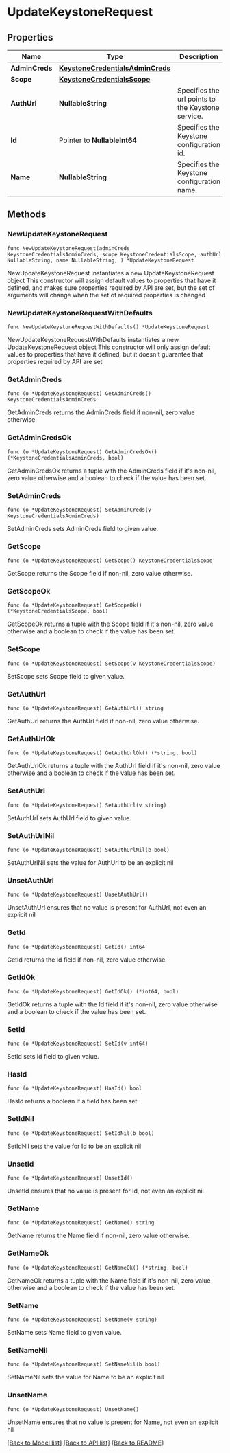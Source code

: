 # UpdateKeystoneRequest

## Properties

Name | Type | Description | Notes
------------ | ------------- | ------------- | -------------
**AdminCreds** | [**KeystoneCredentialsAdminCreds**](KeystoneCredentialsAdminCreds.md) |  | 
**Scope** | [**KeystoneCredentialsScope**](KeystoneCredentialsScope.md) |  | 
**AuthUrl** | **NullableString** | Specifies the url points to the Keystone service. | 
**Id** | Pointer to **NullableInt64** | Specifies the Keystone configuration id. | [optional] [readonly] 
**Name** | **NullableString** | Specifies the Keystone configuration name. | 

## Methods

### NewUpdateKeystoneRequest

`func NewUpdateKeystoneRequest(adminCreds KeystoneCredentialsAdminCreds, scope KeystoneCredentialsScope, authUrl NullableString, name NullableString, ) *UpdateKeystoneRequest`

NewUpdateKeystoneRequest instantiates a new UpdateKeystoneRequest object
This constructor will assign default values to properties that have it defined,
and makes sure properties required by API are set, but the set of arguments
will change when the set of required properties is changed

### NewUpdateKeystoneRequestWithDefaults

`func NewUpdateKeystoneRequestWithDefaults() *UpdateKeystoneRequest`

NewUpdateKeystoneRequestWithDefaults instantiates a new UpdateKeystoneRequest object
This constructor will only assign default values to properties that have it defined,
but it doesn't guarantee that properties required by API are set

### GetAdminCreds

`func (o *UpdateKeystoneRequest) GetAdminCreds() KeystoneCredentialsAdminCreds`

GetAdminCreds returns the AdminCreds field if non-nil, zero value otherwise.

### GetAdminCredsOk

`func (o *UpdateKeystoneRequest) GetAdminCredsOk() (*KeystoneCredentialsAdminCreds, bool)`

GetAdminCredsOk returns a tuple with the AdminCreds field if it's non-nil, zero value otherwise
and a boolean to check if the value has been set.

### SetAdminCreds

`func (o *UpdateKeystoneRequest) SetAdminCreds(v KeystoneCredentialsAdminCreds)`

SetAdminCreds sets AdminCreds field to given value.


### GetScope

`func (o *UpdateKeystoneRequest) GetScope() KeystoneCredentialsScope`

GetScope returns the Scope field if non-nil, zero value otherwise.

### GetScopeOk

`func (o *UpdateKeystoneRequest) GetScopeOk() (*KeystoneCredentialsScope, bool)`

GetScopeOk returns a tuple with the Scope field if it's non-nil, zero value otherwise
and a boolean to check if the value has been set.

### SetScope

`func (o *UpdateKeystoneRequest) SetScope(v KeystoneCredentialsScope)`

SetScope sets Scope field to given value.


### GetAuthUrl

`func (o *UpdateKeystoneRequest) GetAuthUrl() string`

GetAuthUrl returns the AuthUrl field if non-nil, zero value otherwise.

### GetAuthUrlOk

`func (o *UpdateKeystoneRequest) GetAuthUrlOk() (*string, bool)`

GetAuthUrlOk returns a tuple with the AuthUrl field if it's non-nil, zero value otherwise
and a boolean to check if the value has been set.

### SetAuthUrl

`func (o *UpdateKeystoneRequest) SetAuthUrl(v string)`

SetAuthUrl sets AuthUrl field to given value.


### SetAuthUrlNil

`func (o *UpdateKeystoneRequest) SetAuthUrlNil(b bool)`

 SetAuthUrlNil sets the value for AuthUrl to be an explicit nil

### UnsetAuthUrl
`func (o *UpdateKeystoneRequest) UnsetAuthUrl()`

UnsetAuthUrl ensures that no value is present for AuthUrl, not even an explicit nil
### GetId

`func (o *UpdateKeystoneRequest) GetId() int64`

GetId returns the Id field if non-nil, zero value otherwise.

### GetIdOk

`func (o *UpdateKeystoneRequest) GetIdOk() (*int64, bool)`

GetIdOk returns a tuple with the Id field if it's non-nil, zero value otherwise
and a boolean to check if the value has been set.

### SetId

`func (o *UpdateKeystoneRequest) SetId(v int64)`

SetId sets Id field to given value.

### HasId

`func (o *UpdateKeystoneRequest) HasId() bool`

HasId returns a boolean if a field has been set.

### SetIdNil

`func (o *UpdateKeystoneRequest) SetIdNil(b bool)`

 SetIdNil sets the value for Id to be an explicit nil

### UnsetId
`func (o *UpdateKeystoneRequest) UnsetId()`

UnsetId ensures that no value is present for Id, not even an explicit nil
### GetName

`func (o *UpdateKeystoneRequest) GetName() string`

GetName returns the Name field if non-nil, zero value otherwise.

### GetNameOk

`func (o *UpdateKeystoneRequest) GetNameOk() (*string, bool)`

GetNameOk returns a tuple with the Name field if it's non-nil, zero value otherwise
and a boolean to check if the value has been set.

### SetName

`func (o *UpdateKeystoneRequest) SetName(v string)`

SetName sets Name field to given value.


### SetNameNil

`func (o *UpdateKeystoneRequest) SetNameNil(b bool)`

 SetNameNil sets the value for Name to be an explicit nil

### UnsetName
`func (o *UpdateKeystoneRequest) UnsetName()`

UnsetName ensures that no value is present for Name, not even an explicit nil

[[Back to Model list]](../README.md#documentation-for-models) [[Back to API list]](../README.md#documentation-for-api-endpoints) [[Back to README]](../README.md)


